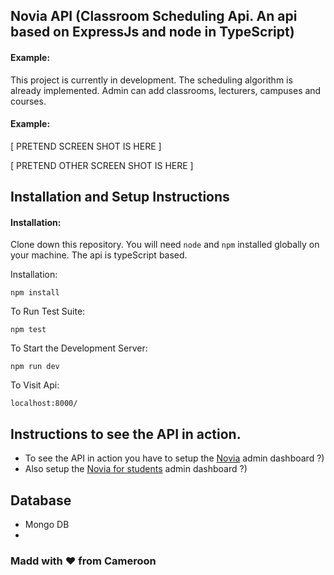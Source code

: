 ## Novia API (Classroom Scheduling Api. An api based on ExpressJs and node in TypeScript)


#### Example:

This project is currently in development. The scheduling algorithm is already implemented. Admin can add classrooms, lecturers, campuses and courses.



#### Example:   

[ PRETEND SCREEN SHOT IS HERE ]

[ PRETEND OTHER SCREEN SHOT IS HERE ]

## Installation and Setup Instructions

#### Installation:  

Clone down this repository. You will need `node` and `npm` installed globally on your machine. The api is typeScript based.

Installation:

`npm install`  

To Run Test Suite:  

`npm test`  

To Start the Development Server:

`npm run dev`  

To Visit Api:

`localhost:8000/`  

## Instructions to see the API in action.

  - To see the API in action you have to setup the  [Novia](https://github.com/MistaZidane/novia) admin dashboard ?)
  - Also  setup the  [Novia for students](https://github.com/MistaZidane/novia-open) admin dashboard ?)
## Database
  - Mongo DB 
  -
### Madd with ❤️ from Cameroon 
